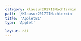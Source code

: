 ```yaml
---
category: Klausur2017IINachtermin
path: '/Klausur2017IINachtermin'
title: 'AppletB1'
type: 'Applet'

layout: nil
---
```

<link type="text/css" href="https://cdnjs.cloudflare.com/ajax/libs/jsxgraph/0.99.6/jsxgraph.css"><link rel="stylesheet" type="text/css" href="//cdnjs.cloudflare.com/ajax/libs/jsxgraph/0.99.7/jsxgraph.css" />
<div id="5f3b935a-9326-476c-8e10-99ae943ef28c" class="jxgbox" style="width:500px; height:500px">
<script type="text/javascript">
    (function() {
	const board = JXG.JSXGraph.initBoard('5f3b935a-9326-476c-8e10-99ae943ef28c', {
    							boundingbox: [-15, 15, 15, -15],
                  axis: true
              });

var P = board.create('point', [-9, 44], {name:'P', color:'green'});
var Q = board.create('point', [6, 14], {name:'Q', fixed:true, color:'green'});

var b = board.create('slider', [[30,30], [50,30], [-5, -0.8, 5]]);  
var c = board.create('slider', [[30,20], [50,20], [-5, 4.4, 5]]); 
board.create('text', [27, 30, 'b']);
board.create('text', [27, 20, 'c']);

var f = x => 0.4*x*x+b.Value()*x+c.Value();
var pf = board.create('functiongraph', [f], {strokeWidth:3, strokeColor:'black'});

var g = x => 0.2*x+0.5;
var pg = board.create('functiongraph', [g], {strokeWidth:3, strokeColor:'black'});

var A = board.create('glider', [pg], {color:'orange'});
var B = board.create('point', [function(){return A.X()+2},function(){return A.Y()+3}])
var C = board.create('point', [function(){return A.X()}, function(){return 0.4*A.X()*A.X()+b.Value()*A.X()+c.Value()}]);

var AC = board.create('line', [A,C], {straightFirst:false, straightLast:false});

var D = board.create('point', [function(){return A.X()-2},function(){return A.Y()+3}])
var AD = board.create('line', [A,D], {straightFirst:false, straightLast:false});
var AB = board.create('line', [A,B], {straightFirst:false, straightLast:false});
var DC = board.create('line', [D,C], {straightFirst:false, straightLast:false});
var BC = board.create('line', [B,C], {straightFirst:false, straightLast:false});
board.create('text', [-10,10, function(){return Math.round((0.8*A.X()*A.X()-2*A.X()+7.8)*100)/100}]);
board.create('text', [-12,10, 'A(x)=']);
})()
  </script>
  </div>

